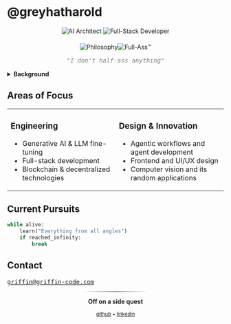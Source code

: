 # @greyhatharold

<div align="center">
  <img src="https://img.shields.io/badge/Role-AI%20Architect-1a1a1a" alt="AI Architect"/>
  <img src="https://img.shields.io/badge/Focus-Full%20Stack-2a2a2a" alt="Full-Stack Developer"/>
  
  <div style="margin: 20px 0">
    <img src="https://img.shields.io/badge/PHILOSOPHY:-1a1a1a?style=for-the-badge&labelColor=2a2a2a&color=000000" alt="Philosophy"/><img src="https://img.shields.io/badge/%E2%96%B6%20FULL--ASS%E2%84%A2-000000?style=for-the-badge" alt="Full-Ass™"/>
  </div>
  <div style="margin-top: -5px; margin-bottom: 15px">
    <em style="color: #808080; font-style: italic; font-family: monospace">"I don't half-ass anything"</em>
  </div>
</div>

<details>
<summary><b>Background</b></summary>
I'm an AI architect, full-stack developer, and ex-Jack-of-All-Trades, with a deep interest in generative AI and building the future. 
I used to release music, for a time ran my own indie label, studied history before that, and for a time moonlighted in aerospace engineering in high school. 

I roll like Newton's first, witness my inertia.
</details>

## Areas of Focus
<table>
<tr>
<td width="50%">

### Engineering
- Generative AI & LLM fine-tuning
- Full-stack development
- Blockchain & decentralized technologies

</td>
<td width="50%">

### Design & Innovation
- Agentic workflows and agent development
- Frontend and UI/UX design
- Computer vision and its random applications

</td>
</tr>
</table>

## Current Pursuits
```python
while alive:
    learn("Everything from all angles")
    if reached_infinity:
        break
```

## Contact
<kbd>[griffin@griffin-code.com](mailto:griffin@griffin-code.com)</kbd>
  
<div align="center">
<hr style="width:30%; border: none; height: 1px; background: linear-gradient(to right, transparent, #2a2a2a, transparent);">

**Off on a side quest**

<sub>
  <a href="https://github.com/greyhatharold">github</a> • 
  <a href="https://linkedin.com/in/greyhatharold">linkedin</a>
</sub>

</div>
